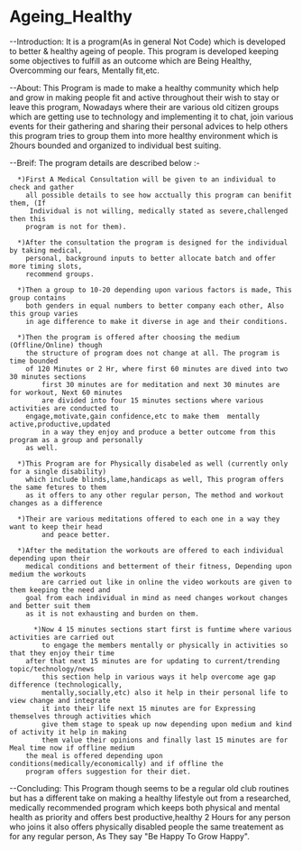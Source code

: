 # Ageing_Healthy

                                	  

--Introduction: It is a program(As in general Not Code) which is developed to better & healthy
		ageing of people. This program is developed keeping some objectives to fulfill 
		as an outcome which are Being Healthy, Overcomming our fears, Mentally fit,etc.

--About: This Program is made to make a healthy community which help and grow in making people 
	 fit and active throughout their wish to stay or leave this program, Nowadays where their
	 are various old citizen groups which are getting use to technology and implementing it 
	 to chat, join various events for their gathering and sharing their personal advices
	 to help others this program tries to group them  into more healthy environment which
	 is 2hours bounded and organized to individual best suiting.

--Breif: The program details are described below :-
	 
	  *)First A Medical Consultation will be given to an individual to check and gather 
	    all possible details to see how acctually this program can benifit them, (If 
	     Individual is not willing, medically stated as severe,challenged then this
	    program is not for them).

	  *)After the consultation the program is designed for the individual by taking medical,
	    personal, background inputs to better allocate batch and offer more timing slots, 
	    recommend groups.
	
	  *)Then a group to 10-20 depending upon various factors is made, This group contains
	    both genders in equal numbers to better company each other, Also this group varies 
	    in age difference to make it diverse in age and their conditions.
	
	  *)Then the program is offered after choosing the medium (Offline/Online) though
	    the structure of program does not change at all. The program is time bounded
	    of 120 Minutes or 2 Hr, where first 60 minutes are dived into two 30 minutes sections
            first 30 minutes are for meditation and next 30 minutes are for workout, Next 60 minutes
            are divided into four 15 minutes sections where various activities are conducted to
	    engage,motivate,gain confidence,etc to make them  mentally active,productive,updated
            in a way they enjoy and produce a better outcome from this program as a group and personally
	    as well.

	  *)This Program are for Physically disabeled as well (currently only for a single disability)
	    which include blinds,lame,handicaps as well, This program offers the same fetures to them
	    as it offers to any other regular person, The method and workout changes as a difference
	   
	  *)Their are various meditations offered to each one in a way they want to keep their head
            and peace better.
	
	  *)After the meditation the workouts are offered to each individual depending upon their 
	    medical conditions and betterment of their fitness, Depending upon medium the workouts 
            are carried out like in online the video workouts are given to them keeping the need and
	    goal from each individual in mind as need changes workout changes and better suit them
	    as it is not exhausting and burden on them.
	  
          *)Now 4 15 minutes sections start first is funtime where various activities are carried out
            to engage the members mentally or physically in activities so that they enjoy their time
	    after that next 15 minutes are for updating to current/trending topic/technology/news 
            this section help in various ways it help overcome age gap difference (technologically,
            mentally,socially,etc) also it help in their personal life to view change and integrate
            it into their life next 15 minutes are for Expressing themselves through activities which
            give them stage to speak up now depending upon medium and kind of activity it help in making
            them value their opinions and finally last 15 minutes are for Meal time now if offline medium
	    the meal is offered depending upon conditions(medically/economically) and if offline the 
	    program offers suggestion for their diet.

--Concluding: This Program though seems to be a regular old club routines but has a different take on
              making a healthy lifestyle out from a researched, medically recommended program which 
	      keeps both physical and mental health as priority and offers best productive,healthy
	      2 Hours for any person who joins it also offers physically disabled people the same 
	      treatement as for any regular person, As They say "Be Happy To Grow Happy".
	       
